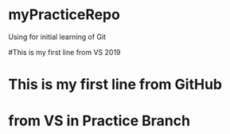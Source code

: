# myPracticeRepo
Using for initial learning of Git

#This is my first line from VS 2019

# This is my first line from GitHub

# from VS in Practice Branch
